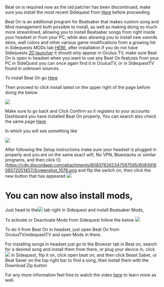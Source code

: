 Beat on is required now as the old patcher has been discontinued, make sure you install the most recent Sidequest from [Here](https://sidequestvr.com/#/setup-howto) before proceeding

Beat On is an additional program for Beatsaber that makes custom song and Mod management both possible to install, as well as making doing so much more streamlined, allowing you to install Beatsaber songs from right inside your headset or from your PC, while also allowing you to install new swords skins, wall colors and other various game modifications from a growing list in Sidequests MODs tab [HERE](https://sidequestvr.com/#/apps/4), after installation if you do not have Sidequests [2D launcher](https://sidequestvr.com/#/app/90) it should only appear in Oculus TV, make sure Beat On is open in headset when you want to use any Beat On features from your PC in SideQuest you can once again find it in OculusTV, or in SidequestTV found in unknown sources.

To install Beat On go [Here](https://sidequestvr.com/#/app/14)

Then proceed to click install latest on the upper right of the page before doing the below

![](https://cdn.discordapp.com/attachments/608376262347587595/608385232768335899/Screenshot_1072.png)


Make sure to go back and Click Confirm so it registers to your accounts Dashboard you have installed Beat On properly,
You can search also check the same page [Here](https://sidequestvr.com/#/app/14) 

In which you will see something like

![](https://cdn.discordapp.com/attachments/608376262347587595/608389128903458836/beat_on_launch.png)

After following the Setup instructions make sure your headset is plugged in properly and you are on the same exact wifi, No VPN, Bluestacks or similar programs, and then click
![](https://cdn.discordapp.com/attachments/608376262347587595/608391608572051457/Screenshot_1076.png
and flip the switch on, then click the new button that has appeared ![](https://cdn.discordapp.com/attachments/608376262347587595/608392290867871756/Screenshot_1077.png)

You can now also install mods, 
==============================

Just head to the![](https://cdn.discordapp.com/attachments/608376262347587595/608392779755683993/Screenshot_1078.png) tab
right in Sidequest and install Beatsaber Mods,

To activate or Deactivate Mods from Sidequest follow the below
![](https://cdn.discordapp.com/attachments/608376262347587595/608394170247413763/Screenshot_1079.png)

To do it from Beat On in headset, just open Beat On from OculusTV/sidequestTV and open Mods in there.

For installing songs in headset just go to the Browser tab in Beat on, search for a desired song and install them from there, or plug your device in, click ![](https://cdn.discordapp.com/attachments/608376262347587595/608391608572051457/Screenshot_1076.png) in Sidequest, flip it on, click open beat on, and then click Beast Saber, or Beat Saver on the top right bar to find a song, then install them with the Download Zip button

For any more information feel free to watch the video 
[here](https://www.youtube.com/watch?v=CPDqrAQWruU&lc=z23ag5ginnfbsl3iq04t1aokgbh5kytwso3tjwfl30kmbk0h00410.1563913415218266) to learn more as well.